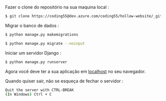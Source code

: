 Fazer o clone do repositório na sua maquina local : 
```bash
$ git clone https://coding55@dev.azure.com/coding55/hollow-website/_git/hollow-website
```

Migrar o banco de dados : 

```bash
$ python manage.py makemigrations 

$ python manage.py migrate --noinput
```

Iniciar um servidor Django : 

```bash
$ python manage.py runserver
```

Agora você deve ter a sua aplicação em [localhost](http://127.0.0.1:8000) no seu navegador. 


Quando quiser sair, não se esqueça de fechar o servidor : 

```bash
Quit the server with CTRL-BREAK
(In Windows) Ctrl + C
```
